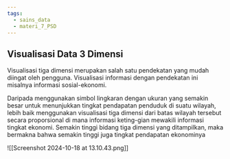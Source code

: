 ```yaml
---
tags:
  - sains_data
  - materi_7_PSD
---
```

## Visualisasi Data 3 Dimensi

Visualisasi tiga dimensi merupakan salah satu pendekatan yang mudah diingat oleh pengguna. Visualisasi informasi dengan pendekatan ini misalnya informasi sosial-ekonomi. 

Daripada menggunakan simbol lingkaran dengan ukuran yang semakin besar untuk menunjukkan tingkat pendapatan penduduk di suatu wilayah, lebih baik menggunakan visualisasi tiga dimensi dari batas wilayah tersebut secara proporsional di mana informasi keting-gian mewakili informasi tingkat ekonomi. Semakin tinggi bidang tiga dimensi yang ditampilkan, maka bermakna bahwa semakin tinggi juga tingkat pendapatan ekonominya


![[Screenshot 2024-10-18 at 13.10.43.png]]